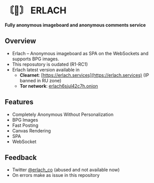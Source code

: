 # 〘〙 ERLACH
**Fully anonymous imageboard and anonymous comments service**

## Overview

* Erlach – Anonymous imageboard as SPA on the WebSockets and supports BPG images.
* This reposutory is oudated (R1-RC1)
* Erlach latest version available in
  * **Clearnet**: [https://erlach.services](https://erlach.services) (IP banned in RU zone)
  * **Tor network**: [erlach6sjul42c7h.onion](http://erlach6sjul42c7h.onion/)

## Features

* Completely Anonymous Without Personalization
* BPG Images
* Fast Posting
* Canvas Rendering
* SPA
* WebSocket

## Feedback

* Twitter [@erlach_co](https://twitter.com/erlach_co) (abused and not available now)
* On errors make as issue in this repository
